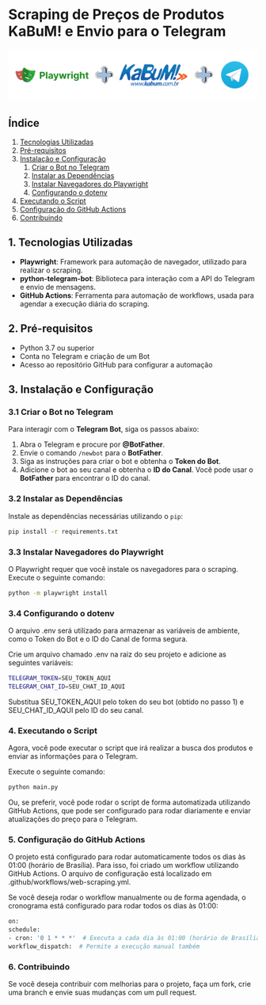 # Scraping de Preços de Produtos KaBuM! e Envio para o Telegram

<div align="center">
  <img src="assets/banner-repositorio-webscraping-playwright-product-kabum-e-commerce-bot-telegram.png" />
</div>


## Índice

1. [Tecnologias Utilizadas](#1-tecnologias-utilizadas)
2. [Pré-requisitos](#2-pré-requisitos)
3. [Instalação e Configuração](#3-instalação-e-configuração)
    1. [Criar o Bot no Telegram](#31-criar-o-bot-no-telegram)
    2. [Instalar as Dependências](#32-instalar-as-dependências)
    3. [Instalar Navegadores do Playwright](#33-instalar-navegadores-do-playwright)
    4. [Configurando o dotenv](#34-configurando-o-dotenv)
4. [Executando o Script](#4-executando-o-script)
5. [Configuração do GitHub Actions](#5-configuração-do-github-actions)
6. [Contribuindo](#6-contribuindo)

## 1. Tecnologias Utilizadas

- **Playwright**: Framework para automação de navegador, utilizado para realizar o scraping.
- **python-telegram-bot**: Biblioteca para interação com a API do Telegram e envio de mensagens.
- **GitHub Actions**: Ferramenta para automação de workflows, usada para agendar a execução diária do scraping.

## 2. Pré-requisitos

- Python 3.7 ou superior
- Conta no Telegram e criação de um Bot
- Acesso ao repositório GitHub para configurar a automação

## 3. Instalação e Configuração

### 3.1 Criar o Bot no Telegram

Para interagir com o **Telegram Bot**, siga os passos abaixo:

1. Abra o Telegram e procure por **@BotFather**.
2. Envie o comando `/newbot` para o **BotFather**.
3. Siga as instruções para criar o bot e obtenha o **Token do Bot**.
4. Adicione o bot ao seu canal e obtenha o **ID do Canal**. Você pode usar o **BotFather** para encontrar o ID do canal.

### 3.2 Instalar as Dependências

Instale as dependências necessárias utilizando o `pip`:

```bash
pip install -r requirements.txt
```

### 3.3 Instalar Navegadores do Playwright

O Playwright requer que você instale os navegadores para o scraping. Execute o seguinte comando:

```bash
python -m playwright install
```

### 3.4 Configurando o dotenv

O arquivo .env será utilizado para armazenar as variáveis de ambiente, como o Token do Bot e o ID do Canal de forma segura.

Crie um arquivo chamado .env na raiz do seu projeto e adicione as seguintes variáveis:

```bash
TELEGRAM_TOKEN=SEU_TOKEN_AQUI
TELEGRAM_CHAT_ID=SEU_CHAT_ID_AQUI
```

Substitua SEU_TOKEN_AQUI pelo token do seu bot (obtido no passo 1) e SEU_CHAT_ID_AQUI pelo ID do seu canal.

### 4. Executando o Script

Agora, você pode executar o script que irá realizar a busca dos produtos e enviar as informações para o Telegram.

Execute o seguinte comando:

```bash
python main.py
```

Ou, se preferir, você pode rodar o script de forma automatizada utilizando GitHub Actions, que pode ser configurado para rodar diariamente e enviar atualizações do preço para o Telegram.

### 5. Configuração do GitHub Actions

O projeto está configurado para rodar automaticamente todos os dias às 01:00 (horário de Brasília). Para isso, foi criado um workflow utilizando GitHub Actions. O arquivo de configuração está localizado em .github/workflows/web-scraping.yml.

Se você deseja rodar o workflow manualmente ou de forma agendada, o cronograma está configurado para rodar todos os dias às 01:00:

```bash
on:
schedule:
- cron: '0 1 * * *'  # Executa a cada dia às 01:00 (horário de Brasília)
workflow_dispatch:  # Permite a execução manual também
```

### 6. Contribuindo
Se você deseja contribuir com melhorias para o projeto, faça um fork, crie uma branch e envie suas mudanças com um pull request.